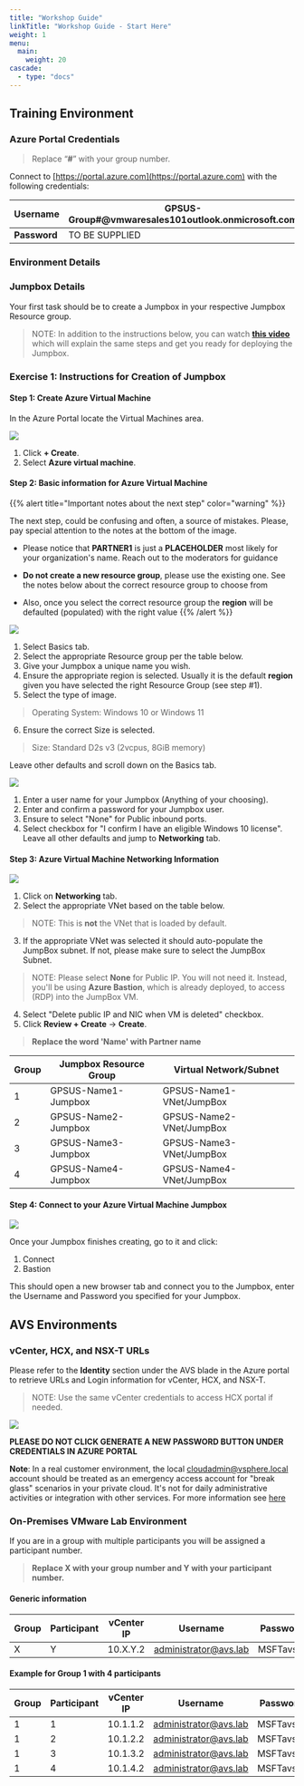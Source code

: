 ```yaml
---
title: "Workshop Guide"
linkTitle: "Workshop Guide - Start Here"
weight: 1
menu:
  main:
    weight: 20
cascade:
  - type: "docs"
---
```


## **Training Environment**

### **Azure Portal Credentials**

> Replace “**\#**” with your group number.

Connect to [https://portal.azure.com](https://portal.azure.com) with the
following credentials:

| **Username** | GPSUS-Group#@vmwaresales101outlook.onmicrosoft.com |
| ------------ | ------------------------------------------------- |
| **Password** | TO BE SUPPLIED                                    |

### **Environment Details**

### **Jumpbox Details**

Your first task should be to create a Jumpbox in your respective Jumpbox
Resource group.

> NOTE: In addition to the instructions below, you can watch **[this video](https://youtu.be/LABTkfJZmPc)** which will explain the same steps and get you ready for deploying the Jumpbox.

### **Exercise 1: Instructions for Creation of Jumpbox**

#### Step 1: Create Azure Virtual Machine

In the Azure Portal locate the Virtual Machines area.

![](MainPic1.png)

1. Click **+ Create**.
2. Select **Azure virtual machine**.

#### Step 2: Basic information for Azure Virtual Machine

{{% alert title="Important notes about the next step" color="warning" %}}  

The next step, could be confusing and often, a source of mistakes. Please, pay special attention to the notes at the bottom of the image.

- Please notice that **PARTNER1** is just a **PLACEHOLDER** most likely for your organization's name. Reach out to the moderators for guidance 
  
- **Do not create a new resource group**, please use the existing one. See the notes below about the correct resource group to choose from
  
- Also, once you select the correct resource group the **region** will be defaulted (populated) with the right value
{{% /alert %}}

![](MainPic2.png)

1. Select Basics tab.
2. Select the appropriate Resource group per the table below.
3. Give your Jumpbox a unique name you wish.
4. Ensure the appropriate region is selected. Usually it is the default **region** given you have selected the right Resource Group (see step #1).
5. Select the type of image.
> Operating System: Windows 10 or Windows 11
6. Ensure the correct Size is selected.
> Size: Standard D2s v3 (2vcpus, 8GiB memory)

Leave other defaults and scroll down on the Basics tab.

![](MainPic3.png)
1. Enter a user name for your Jumpbox (Anything of your choosing).
2. Enter and confirm a password for your Jumpbox user.
3. Ensure to select "None" for Public inbound ports.
4. Select checkbox for "I confirm I have an eligible Windows 10 license".
Leave all other defaults and jump to **Networking** tab.

#### Step 3: Azure Virtual Machine Networking Information

![](MainPic4.png)

1. Click on **Networking** tab.
2. Select the appropriate VNet based on the table below.
> NOTE: This is **not** the VNet that is loaded by default.
3. If the appropriate VNet was selected it should auto-populate the JumpBox subnet. If not, please make sure to select the JumpBox Subnet.
> NOTE: Please select **None** for Public IP. You will not need it. Instead, you'll be using **Azure Bastion**, which is already deployed, to access (RDP) into the JumpBox VM.
4. Select "Delete public IP and NIC when VM is deleted" checkbox.
5. Click **Review + Create** -> **Create**.


> **Replace the word 'Name' with Partner name**

| **Group** | **Jumpbox Resource Group** | **Virtual Network/Subnet** |
| --------- | -------------------------- | -------------------------- |
| 1         | GPSUS-Name1-Jumpbox        | GPSUS-Name1-VNet/JumpBox   |
| 2         | GPSUS-Name2-Jumpbox        | GPSUS-Name2-VNet/JumpBox   |
| 3         | GPSUS-Name3-Jumpbox        | GPSUS-Name3-VNet/JumpBox   |
| 4         | GPSUS-Name4-Jumpbox        | GPSUS-Name4-VNet/JumpBox   |

#### Step 4: Connect to your Azure Virtual Machine Jumpbox

![](MainPic5.png)

Once your Jumpbox finishes creating, go to it and click:
1. Connect
2. Bastion

This should open a new browser tab and connect you to the Jumpbox, enter the Username and Password you specified for your Jumpbox.

## **AVS Environments**

### **vCenter, HCX, and NSX-T URLs**

Please refer to the **Identity** section under the AVS blade in the Azure portal to retrieve URLs and Login information for vCenter, HCX, and NSX-T.

> NOTE: Use the same vCenter credentials to access HCX portal if needed.

![](MainPic6.png)

**PLEASE DO NOT CLICK GENERATE A NEW PASSWORD BUTTON UNDER CREDENTIALS IN AZURE PORTAL**

**Note**: In a real customer environment, the local
[cloudadmin@vsphere.local](mailto:cloudadmin@vsphere.local) account should be
treated as an emergency access account for "break glass" scenarios in your
private cloud. It's not for daily administrative activities or integration with
other services. For more information see
[here](https://docs.microsoft.com/en-us/azure/azure-vmware/concepts-identity)

### **On-Premises VMware Lab Environment**

If you are in a group with multiple participants you will be assigned a participant number.

> **Replace X with your group number and Y with your participant number.**

#### Generic information

| **Group** | **Participant** | **vCenter IP** | **Username**                | **Password** | **Web workload IP** | **App Workload IP** |
| --------- | --------------- | -------------- | --------------------------- | ------------ | ------------------- | ------------------- |
| X         | Y               | 10.X.Y.2       | administrator@avs.lab | MSFTavs1! | 10.X.1Y.1/25        | 10.X.1Y.129/25      |

#### Example for Group **1** with **4** participants

| **Group** | **Participant** | **vCenter IP** | **Username**                | **Password** | **Web workload IP** | **App Workload IP** |
| --------- | --------------- | -------------- | --------------------------- | ------------ | ------------------- | ------------------- |
| 1         | 1               | 10.1.1.2       | administrator@avs.lab | MSFTavs1! | 10.1.11.1/25        | 10.1.11.129/25      |
| 1         | 2               | 10.1.2.2       | administrator@avs.lab | MSFTavs1! | 10.1.12.1/25        | 10.1.12.129/25      |
| 1         | 3               | 10.1.3.2       | administrator@avs.lab | MSFTavs1! | 10.1.13.1/25        | 10.1.13.129/25      |
| 1         | 4               | 10.1.4.2       | administrator@avs.lab | MSFTavs1! | 10.1.14.1/25        | 10.1.14.129/25      |
